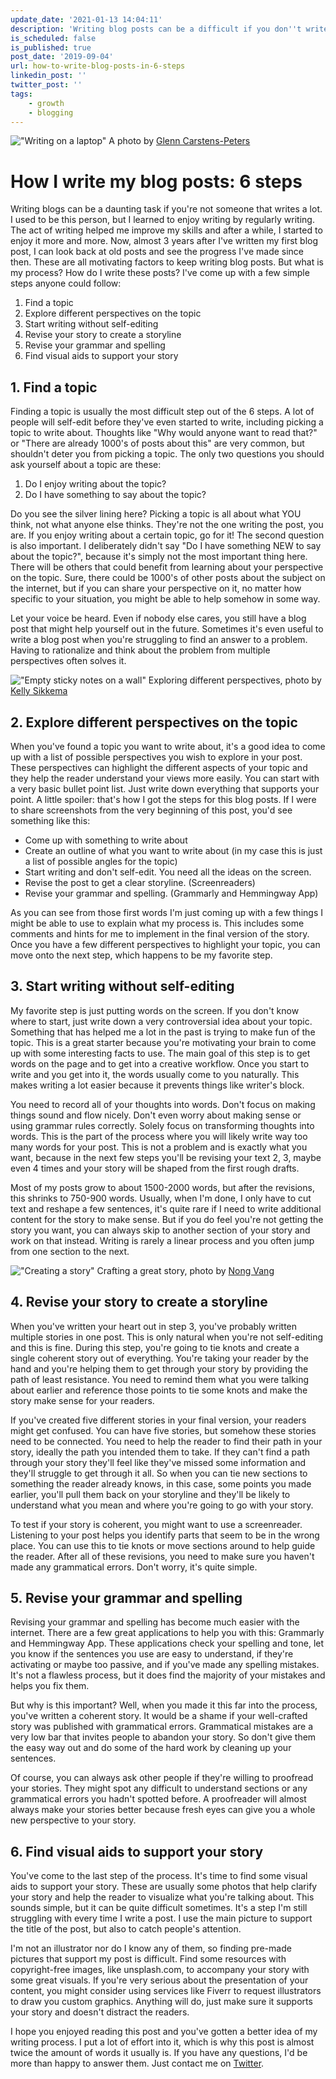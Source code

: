 ```yaml
---
update_date: '2021-01-13 14:04:11'
description: 'Writing blog posts can be a difficult if you don''t write a lot and don''t know where to start. Find out how I write blog posts and maybe it''ll help you to get started too.'
is_scheduled: false
is_published: true
post_date: '2019-09-04'
url: how-to-write-blog-posts-in-6-steps
linkedin_post: ''
twitter_post: ''
tags:
    - growth
    - blogging
---
```

!["Writing on a laptop"](/images/articles/writing-on-a-laptop.jpeg)
<span class="caption">A photo by <a href="https://unsplash.com/@glenncarstenspeters">Glenn Carstens-Peters</a></span>
# How I write my blog posts: 6 steps
Writing blogs can be a daunting task if you're not someone that writes a lot. I used to be this person, but I learned to enjoy writing by regularly writing. The act of writing helped me improve my skills and after a while, I started to enjoy it more and more. Now, almost 3 years after I've written my first blog post, I can look back at old posts and see the progress I've made since then. These are all motivating factors to keep writing blog posts. But what is my process? How do I write these posts? I've come up with a few simple steps anyone could follow: 

1. Find a topic
2. Explore different perspectives on the topic
3. Start writing without self-editing
4. Revise your story to create a storyline
5. Revise your grammar and spelling
6. Find visual aids to support your story

## 1. Find a topic
Finding a topic is usually the most difficult step out of the 6 steps. A lot of people will self-edit before they've even started to write, including picking a topic to write about. Thoughts like "Why would anyone want to read that?" or "There are already 1000's of posts about this" are very common, but shouldn't deter you from picking a topic. The only two questions you should ask yourself about a topic are these:

1. Do I enjoy writing about the topic?
2. Do I have something to say about the topic?

Do you see the silver lining here? Picking a topic is all about what YOU think, not what anyone else thinks. They're not the one writing the post, you are. If you enjoy writing about a certain topic, go for it! The second question is also important. I deliberately didn't say "Do I have something NEW to say about the topic?", because it's simply not the most important thing here. There will be others that could benefit from learning about your perspective on the topic. Sure, there could be 1000's of other posts about the subject on the internet, but if you can share your perspective on it, no matter how specific to your situation, you might be able to help somehow in some way. 

Let your voice be heard. Even if nobody else cares, you still have a blog post that might help yourself out in the future. Sometimes it's even useful to write a blog post when you're struggling to find an answer to a problem. Having to rationalize and think about the problem from multiple perspectives often solves it.

!["Empty sticky notes on a wall"](/images/articles/empty-sticky-notes-on-a-wall.jpeg)
<span class="caption">Exploring different perspectives, photo by <a href="https://unsplash.com/@kellysikkema">Kelly Sikkema</a></span>
## 2. Explore different perspectives on the topic
When you've found a topic you want to write about, it's a good idea to come up with a list of possible perspectives you wish to explore in your post. These perspectives can highlight the different aspects of your topic and they help the reader understand your views more easily. You can start with a very basic bullet point list. Just write down everything that supports your point. A little spoiler: that's how I got the steps for this blog posts. If I were to share screenshots from the very beginning of this post, you'd see something like this:

- Come up with something to write about
- Create an outline of what you want to write about (in my case this is just a list of possible angles for the topic)
- Start writing and don't self-edit. You need all the ideas on the screen.
- Revise the post to get a clear storyline. (Screenreaders)
- Revise your grammar and spelling. (Grammarly and Hemmingway App)

As you can see from those first words I'm just coming up with a few things I might be able to use to explain what my process is. This includes some comments and hints for me to implement in the final version of the story. Once you have a few different perspectives to highlight your topic, you can move onto the next step, which happens to be my favorite step.

## 3. Start writing without self-editing
My favorite step is just putting words on the screen. If you don't know where to start, just write down a very controversial idea about your topic. Something that has helped me a lot in the past is trying to make fun of the topic. This is a great starter because you're motivating your brain to come up with some interesting facts to use. The main goal of this step is to get words on the page and to get into a creative workflow. Once you start to write and you get into it, the words usually come to you naturally. This makes writing a lot easier because it prevents things like writer's block. 

You need to record all of your thoughts into words. Don't focus on making things sound and flow nicely. Don't even worry about making sense or using grammar rules correctly. Solely focus on transforming thoughts into words. This is the part of the process where you will likely write way too many words for your post. This is not a problem and is exactly what you want, because in the next few steps you'll be revising your text 2, 3, maybe even 4 times and your story will be shaped from the first rough drafts.

Most of my posts grow to about 1500-2000 words, but after the revisions, this shrinks to 750-900 words. Usually, when I'm done, I only have to cut text and reshape a few sentences, it's quite rare if I need to write additional content for the story to make sense. But if you do feel you're not getting the story you want, you can always skip to another section of your story and work on that instead. Writing is rarely a linear process and you often jump from one section to the next. 

!["Creating a story"](/images/articles/creating-a-story.jpeg)
<span class="caption">Crafting a great story, photo by <a href="https://unsplash.com/@californong">Nong Vang</a></span>
## 4. Revise your story to create a storyline
When you've written your heart out in step 3, you've probably written multiple stories in one post. This is only natural when you're not self-editing and this is fine. During this step, you're going to tie knots and create a single coherent story out of everything. You're taking your reader by the hand and you're helping them to get through your story by providing the path of least resistance. You need to remind them what you were talking about earlier and reference those points to tie some knots and make the story make sense for your readers. 

If you've created five different stories in your final version, your readers might get confused. You can have five stories, but somehow these stories need to be connected. You need to help the reader to find their path in your story, ideally the path you intended them to take. If they can't find a path through your story they'll feel like they've missed some information and they'll struggle to get through it all. So when you can tie new sections to something the reader already knows, in this case, some points you made earlier, you'll pull them back on your storyline and they'll be likely to understand what you mean and where you're going to go with your story.

To test if your story is coherent, you might want to use a screenreader. Listening to your post helps you identify parts that seem to be in the wrong place. You can use this to tie knots or move sections around to help guide the reader. After all of these revisions, you need to make sure you haven't made any grammatical errors. Don't worry, it's quite simple.

## 5. Revise your grammar and spelling
Revising your grammar and spelling has become much easier with the internet. There are a few great applications to help you with this: Grammarly and Hemmingway App. These applications check your spelling and tone, let you know if the sentences you use are easy to understand, if they're activating or maybe too passive, and if you've made any spelling mistakes. It's not a flawless process, but it does find the majority of your mistakes and helps you fix them.

But why is this important? Well, when you made it this far into the process, you've written a coherent story. It would be a shame if your well-crafted story was published with grammatical errors. Grammatical mistakes are a very low bar that invites people to abandon your story. So don't give them the easy way out and do some of the hard work by cleaning up your sentences. 

Of course, you can always ask other people if they're willing to proofread your stories. They might spot any difficult to understand sections or any grammatical errors you hadn't spotted before. A proofreader will almost always make your stories better because fresh eyes can give you a whole new perspective to your story.

## 6. Find visual aids to support your story
You've come to the last step of the process. It's time to find some visual aids to support your story. These are usually some photos that help clarify your story and help the reader to visualize what you're talking about. This sounds simple, but it can be quite difficult sometimes. It's a step I'm still struggling with every time I write a post. I use the main picture to support the title of the post, but also to catch people's attention.

I'm not an illustrator nor do I know any of them, so finding pre-made pictures that support my post is difficult. Find some resources with copyright-free images, like unsplash.com, to accompany your story with some great visuals. If you're very serious about the presentation of your content, you might consider using services like Fiverr to request illustrators to draw you custom graphics. Anything will do, just make sure it supports your story and doesn't distract the readers.

I hope you enjoyed reading this post and you've gotten a better idea of my writing process. I put a lot of effort into it, which is why this post is almost twice the amount of words it usually is. If you have any questions, I'd be more than happy to answer them. Just contact me on [Twitter](https://twitter.com/RJElsinga).